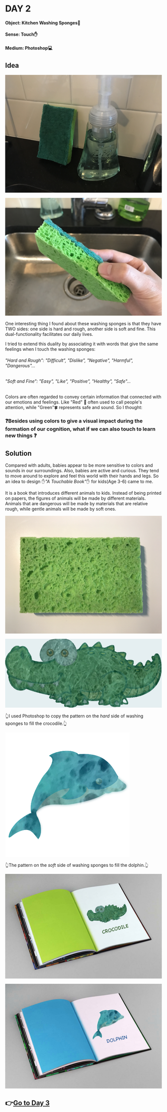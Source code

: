 # DAY 2

#### Object: Kitchen Washing Sponges:ocean:

#### Sense: Touch:hand:

#### Medium: Photoshop:computer:

## Idea

![Img](pics/Day-2/pic-1.jpg)

![Img](pics/Day-2/pic-2.jpg)

One interesting thing I found about these washing sponges is that they have TWO sides: one side is hard and rough, another side is soft and fine. This dual-functionality facilitates our daily lives.

I tried to extend this duality by associating it with words that give the same feelings when I touch the washing sponges:

###### "Hard and Rough": "Difficult", "Dislike", "Negative", "Harmful", "Dangerous"...

###### "Soft and Fine": "Easy", "Like", "Positive", "Healthy", "Safe"...

Colors are often regarded to convey certain information that connected with our emotions and feelings. Like "Red" :rotating_light: often used to call people's attention, while "Green":four_leaf_clover: represents safe and sound. So I thought:

### :question:Besides using colors to give a visual impact during the formation of our cognition, what if we can also touch to learn new things :question:

## Solution

Compared with adults, babies appear to be more sensitive to colors and sounds in our surroundings. Also, babies are active and curious. They tend to move around to explore and feel this world with their hands and legs. So an idea to design :hand:*"A Touchable Book"*:hand: for kids(Age 3-6) came to me.

It is a book that introduces different animals to kids. Instead of being printed on papers, the figures of animals will be made by different materials. Animals that are dangerous will be made by materials that are relative rough, while gentle animals will be made by soft ones.

![Img](pics/Day-2/pic-3.jpg)

![Img](pics/Day-2/crocodile-after.jpg)

:point_up_2:I used Photoshop to copy the pattern on the *hard* side of washing sponges to fill the crocodile.:point_up_2:

![Img](pics/Day-2/dolphin-after.png)

:point_up_2:The pattern on the *soft* side of washing sponges to fill the dolphin.:point_up_2:

![Img](pics/Day-2/crocodile.jpg)

![Img](pics/Day-2/dolphin.jpg)

## :point_right:[Go to Day 3](Day-3.md)
